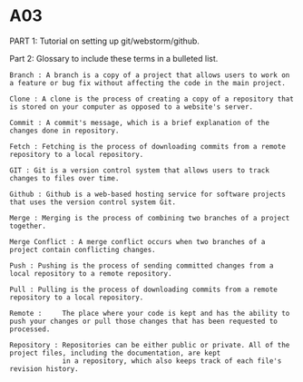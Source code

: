 # A03


PART 1: Tutorial on setting up git/webstorm/github.



 

Part 2: Glossary to include these terms in a bulleted list.

    Branch : A branch is a copy of a project that allows users to work on a feature or bug fix without affecting the code in the main project.
    
    Clone : A clone is the process of creating a copy of a repository that is stored on your computer as opposed to a website's server.
    
    Commit : A commit's message, which is a brief explanation of the changes done in repository. 
    
    Fetch : Fetching is the process of downloading commits from a remote repository to a local repository.
    
    GIT : Git is a version control system that allows users to track changes to files over time.
    
    Github : Github is a web-based hosting service for software projects that uses the version control system Git.
    
    Merge : Merging is the process of combining two branches of a project together.
    
    Merge Conflict : A merge conflict occurs when two branches of a project contain conflicting changes.
    
    Push : Pushing is the process of sending committed changes from a local repository to a remote repository.
    
    Pull : Pulling is the process of downloading commits from a remote repository to a local repository.
    
    Remote :     The place where your code is kept and has the ability to push your changes or pull those changes that has been requested to processed.
    
    Repository : Repositories can be either public or private. All of the project files, including the documentation, are kept
                 in a repository, which also keeps track of each file's revision history.

